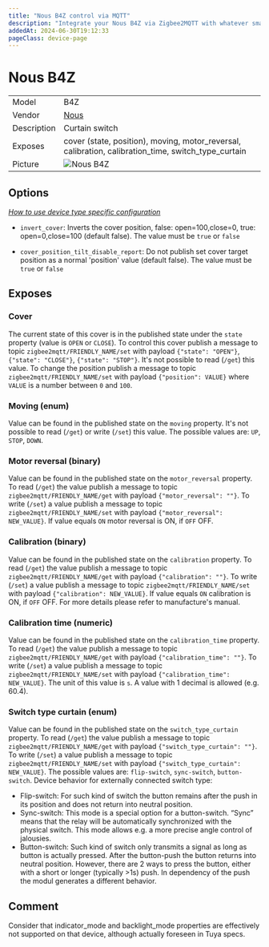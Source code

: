 ```yaml
---
title: "Nous B4Z control via MQTT"
description: "Integrate your Nous B4Z via Zigbee2MQTT with whatever smart home infrastructure you are using without the vendor's bridge or gateway."
addedAt: 2024-06-30T19:12:33
pageClass: device-page
---
```


<!-- !!!! -->
<!-- ATTENTION: This file is auto-generated through docgen! -->
<!-- You can only edit the "Notes"-Section between the two comment lines "Notes BEGIN" and "Notes END". -->
<!-- Do not use h1 or h2 heading within "## Notes"-Section. -->
<!-- !!!! -->

# Nous B4Z

|     |     |
|-----|-----|
| Model | B4Z  |
| Vendor  | [Nous](/supported-devices/#v=Nous)  |
| Description | Curtain switch |
| Exposes | cover (state, position), moving, motor_reversal, calibration, calibration_time, switch_type_curtain |
| Picture | ![Nous B4Z](https://www.zigbee2mqtt.io/images/devices/B4Z.png) |


<!-- Notes BEGIN: You can edit here. Add "## Notes" headline if not already present. -->


<!-- Notes END: Do not edit below this line -->


## Options
*[How to use device type specific configuration](../guide/configuration/devices-groups.md#specific-device-options)*

* `invert_cover`: Inverts the cover position, false: open=100,close=0, true: open=0,close=100 (default false). The value must be `true` or `false`

* `cover_position_tilt_disable_report`: Do not publish set cover target position as a normal 'position' value (default false). The value must be `true` or `false`


## Exposes

### Cover 
The current state of this cover is in the published state under the `state` property (value is `OPEN` or `CLOSE`).
To control this cover publish a message to topic `zigbee2mqtt/FRIENDLY_NAME/set` with payload `{"state": "OPEN"}`, `{"state": "CLOSE"}`, `{"state": "STOP"}`.
It's not possible to read (`/get`) this value.
To change the position publish a message to topic `zigbee2mqtt/FRIENDLY_NAME/set` with payload `{"position": VALUE}` where `VALUE` is a number between `0` and `100`.

### Moving (enum)
Value can be found in the published state on the `moving` property.
It's not possible to read (`/get`) or write (`/set`) this value.
The possible values are: `UP`, `STOP`, `DOWN`.

### Motor reversal (binary)
Value can be found in the published state on the `motor_reversal` property.
To read (`/get`) the value publish a message to topic `zigbee2mqtt/FRIENDLY_NAME/get` with payload `{"motor_reversal": ""}`.
To write (`/set`) a value publish a message to topic `zigbee2mqtt/FRIENDLY_NAME/set` with payload `{"motor_reversal": NEW_VALUE}`.
If value equals `ON` motor reversal is ON, if `OFF` OFF.

### Calibration (binary)
Value can be found in the published state on the `calibration` property.
To read (`/get`) the value publish a message to topic `zigbee2mqtt/FRIENDLY_NAME/get` with payload `{"calibration": ""}`.
To write (`/set`) a value publish a message to topic `zigbee2mqtt/FRIENDLY_NAME/set` with payload `{"calibration": NEW_VALUE}`.
If value equals `ON` calibration is ON, if `OFF` OFF.
For more details please refer to manufacture's manual.

### Calibration time (numeric)
Value can be found in the published state on the `calibration_time` property.
To read (`/get`) the value publish a message to topic `zigbee2mqtt/FRIENDLY_NAME/get` with payload `{"calibration_time": ""}`.
To write (`/set`) a value publish a message to topic `zigbee2mqtt/FRIENDLY_NAME/set` with payload `{"calibration_time": NEW_VALUE}`.
The unit of this value is `s`. A value with 1 decimal is allowed (e.g. 60.4).

### Switch type curtain (enum)
Value can be found in the published state on the `switch_type_curtain` property.
To read (`/get`) the value publish a message to topic `zigbee2mqtt/FRIENDLY_NAME/get` with payload `{"switch_type_curtain": ""}`.
To write (`/set`) a value publish a message to topic `zigbee2mqtt/FRIENDLY_NAME/set` with payload `{"switch_type_curtain": NEW_VALUE}`.
The possible values are: `flip-switch`, `sync-switch`, `button-switch`.
Device behavior for externally connected switch type:
* Flip-switch: For such kind of switch the button remains after the push in its position and does not return into neutral position.
* Sync-switch: This mode is a special option for a button-switch. “Sync” means that the relay will be automatically synchronized with the physical switch. This mode allows e.g. a more precise angle control of jalousies. 
* Button-switch: Such kind of switch only transmits a signal as long as button is actually pressed. After the button-push the button returns into neutral position. However, there are 2 ways to press the button, either with a short or longer (typically >1s) push. In dependency of the push the modul generates a different behavior.


## Comment
Consider that indicator_mode and backlight_mode properties are effectively not supported on that device, although actually foreseen in Tuya specs.